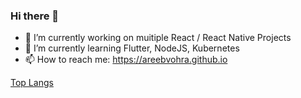 ### Hi there 👋

- 🔭 I’m currently working on muitiple React / React Native Projects
- 🌱 I’m currently learning Flutter, NodeJS, Kubernetes
- 📫 How to reach me: https://areebvohra.github.io

[Top Langs](https://github-readme-stats.vercel.app/api/top-langs/?username=areebvohra&layout=compact)
<!--
**AreebVohra/areebvohra** is a ✨ _special_ ✨ repository because its `README.md` (this file) appears on your GitHub profile.

Here are some ideas to get you started:

- 👯 I’m looking to collaborate on ...
- 🤔 I’m looking for help with ...
- 💬 Ask me about ..
- 😄 Pronouns: ...
- ⚡ Fun fact: ..

-->
